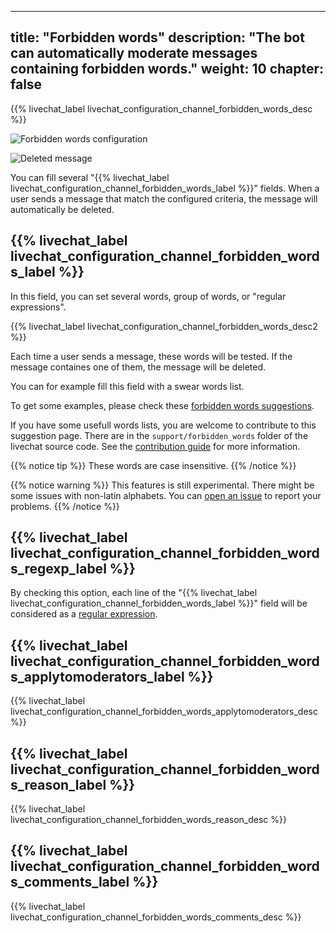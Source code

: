 <!--
SPDX-FileCopyrightText: 2024 John Livingston <https://www.john-livingston.fr/>

SPDX-License-Identifier: AGPL-3.0-only
-->

---
title: "Forbidden words"
description: "The bot can automatically moderate messages containing forbidden words."
weight: 10
chapter: false
---

{{% livechat_label livechat_configuration_channel_forbidden_words_desc %}}

![Forbidden words configuration](/peertube-plugin-livechat/images/bot_forbidden_words.png?classes=shadow,border&height=400px)

![Deleted message](/peertube-plugin-livechat/images/bot_deleted_message.png?classes=shadow,border&height=100px)

You can fill several "{{% livechat_label livechat_configuration_channel_forbidden_words_label %}}" fields.
When a user sends a message that match the configured criteria, the message will automatically be deleted.

## {{% livechat_label livechat_configuration_channel_forbidden_words_label %}}

In this field, you can set several words, group of words, or "regular expressions".

{{% livechat_label livechat_configuration_channel_forbidden_words_desc2 %}}

Each time a user sends a message, these words will be tested.
If the message containes one of them, the message will be deleted.

You can for example fill this field with a swear words list.

To get some examples, please check these [forbidden words suggestions](https://framagit.org/Livingston/peertube-plugin-livechat/-/tree/main/support/forbidden_words).

If you have some usefull words lists, you are welcome to contribute to this suggestion page.
There are in the `support/forbidden_words` folder of the livechat source code.
See the [contribution guide](/peertube-plugin-livechat/contributing/) for more information.

{{% notice tip %}}
These words are case insensitive.
{{% /notice %}}

{{% notice warning %}}
This features is still experimental.
There might be some issues with non-latin alphabets.
You can [open an issue](https://github.com/JohnXLivingston/peertube-plugin-livechat/issues) to report your problems.
{{% /notice %}}

## {{% livechat_label livechat_configuration_channel_forbidden_words_regexp_label %}}

By checking this option, each line of the "{{% livechat_label livechat_configuration_channel_forbidden_words_label %}}" field will be considered as a [regular expression](https://en.wikipedia.org/wiki/Regular_expression).

## {{% livechat_label livechat_configuration_channel_forbidden_words_applytomoderators_label %}}

{{% livechat_label livechat_configuration_channel_forbidden_words_applytomoderators_desc %}}

## {{% livechat_label livechat_configuration_channel_forbidden_words_reason_label %}}

{{% livechat_label livechat_configuration_channel_forbidden_words_reason_desc %}}

## {{% livechat_label livechat_configuration_channel_forbidden_words_comments_label %}}

{{% livechat_label livechat_configuration_channel_forbidden_words_comments_desc %}}
